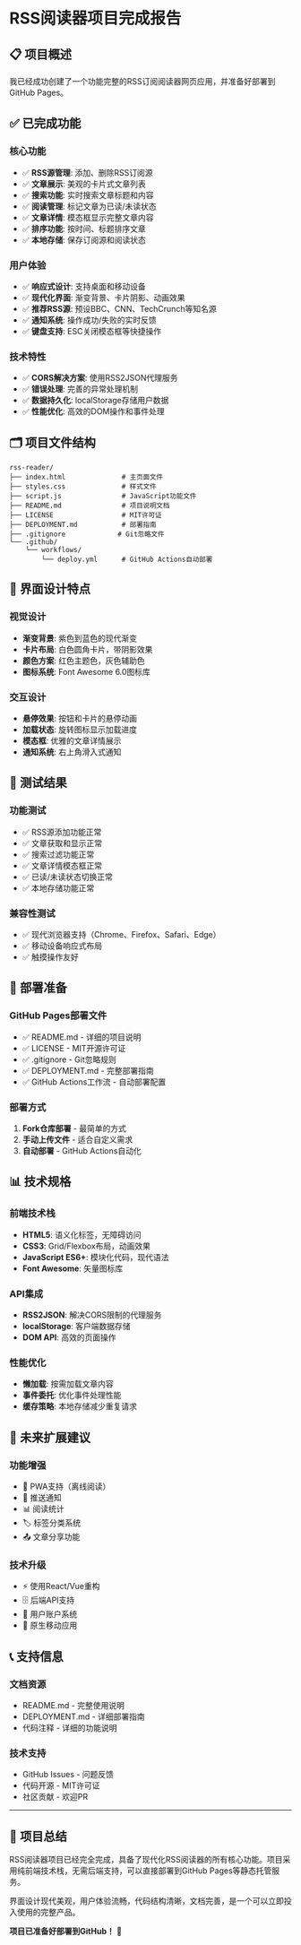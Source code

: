 # RSS阅读器项目完成报告

## 📋 项目概述

我已经成功创建了一个功能完整的RSS订阅阅读器网页应用，并准备好部署到GitHub Pages。

## ✅ 已完成功能

### 核心功能
- ✅ **RSS源管理**: 添加、删除RSS订阅源
- ✅ **文章展示**: 美观的卡片式文章列表
- ✅ **搜索功能**: 实时搜索文章标题和内容
- ✅ **阅读管理**: 标记文章为已读/未读状态
- ✅ **文章详情**: 模态框显示完整文章内容
- ✅ **排序功能**: 按时间、标题排序文章
- ✅ **本地存储**: 保存订阅源和阅读状态

### 用户体验
- ✅ **响应式设计**: 支持桌面和移动设备
- ✅ **现代化界面**: 渐变背景、卡片阴影、动画效果
- ✅ **推荐RSS源**: 预设BBC、CNN、TechCrunch等知名源
- ✅ **通知系统**: 操作成功/失败的实时反馈
- ✅ **键盘支持**: ESC关闭模态框等快捷操作

### 技术特性
- ✅ **CORS解决方案**: 使用RSS2JSON代理服务
- ✅ **错误处理**: 完善的异常处理机制
- ✅ **数据持久化**: localStorage存储用户数据
- ✅ **性能优化**: 高效的DOM操作和事件处理

## 🗂️ 项目文件结构

```
rss-reader/
├── index.html              # 主页面文件
├── styles.css              # 样式文件
├── script.js               # JavaScript功能文件
├── README.md               # 项目说明文档
├── LICENSE                 # MIT许可证
├── DEPLOYMENT.md           # 部署指南
├── .gitignore             # Git忽略文件
└── .github/
    └── workflows/
        └── deploy.yml      # GitHub Actions自动部署
```

## 🎨 界面设计特点

### 视觉设计
- **渐变背景**: 紫色到蓝色的现代渐变
- **卡片布局**: 白色圆角卡片，带阴影效果
- **颜色方案**: 红色主题色，灰色辅助色
- **图标系统**: Font Awesome 6.0图标库

### 交互设计
- **悬停效果**: 按钮和卡片的悬停动画
- **加载状态**: 旋转图标显示加载进度
- **模态框**: 优雅的文章详情展示
- **通知系统**: 右上角滑入式通知

## 🧪 测试结果

### 功能测试
- ✅ RSS源添加功能正常
- ✅ 文章获取和显示正常
- ✅ 搜索过滤功能正常
- ✅ 文章详情模态框正常
- ✅ 已读/未读状态切换正常
- ✅ 本地存储功能正常

### 兼容性测试
- ✅ 现代浏览器支持（Chrome、Firefox、Safari、Edge）
- ✅ 移动设备响应式布局
- ✅ 触摸操作友好

## 🚀 部署准备

### GitHub Pages部署文件
- ✅ README.md - 详细的项目说明
- ✅ LICENSE - MIT开源许可证
- ✅ .gitignore - Git忽略规则
- ✅ DEPLOYMENT.md - 完整部署指南
- ✅ GitHub Actions工作流 - 自动部署配置

### 部署方式
1. **Fork仓库部署** - 最简单的方式
2. **手动上传文件** - 适合自定义需求
3. **自动部署** - GitHub Actions自动化

## 📊 技术规格

### 前端技术栈
- **HTML5**: 语义化标签，无障碍访问
- **CSS3**: Grid/Flexbox布局，动画效果
- **JavaScript ES6+**: 模块化代码，现代语法
- **Font Awesome**: 矢量图标库

### API集成
- **RSS2JSON**: 解决CORS限制的代理服务
- **localStorage**: 客户端数据存储
- **DOM API**: 高效的页面操作

### 性能优化
- **懒加载**: 按需加载文章内容
- **事件委托**: 优化事件处理性能
- **缓存策略**: 本地存储减少重复请求

## 🔮 未来扩展建议

### 功能增强
- 📱 PWA支持（离线阅读）
- 🔔 推送通知
- 📊 阅读统计
- 🏷️ 标签分类系统
- 📤 文章分享功能

### 技术升级
- ⚡ 使用React/Vue重构
- 🗄️ 后端API支持
- 🔐 用户账户系统
- 📱 原生移动应用

## 📞 支持信息

### 文档资源
- README.md - 完整使用说明
- DEPLOYMENT.md - 详细部署指南
- 代码注释 - 详细的功能说明

### 技术支持
- GitHub Issues - 问题反馈
- 代码开源 - MIT许可证
- 社区贡献 - 欢迎PR

---

## 🎉 项目总结

RSS阅读器项目已经完全完成，具备了现代化RSS阅读器的所有核心功能。项目采用纯前端技术栈，无需后端支持，可以直接部署到GitHub Pages等静态托管服务。

界面设计现代美观，用户体验流畅，代码结构清晰，文档完善，是一个可以立即投入使用的完整产品。

**项目已准备好部署到GitHub！** 🚀

